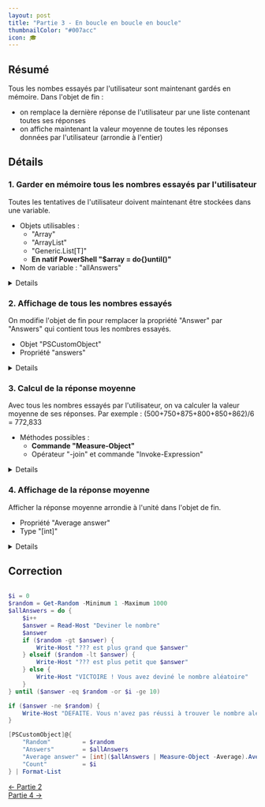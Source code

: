 ```yaml
---
layout: post
title: "Partie 3 - En boucle en boucle en boucle"
thumbnailColor: "#007acc"
icon: 🎓
---
```


## Résumé

Tous les nombes essayés par l'utilisateur sont maintenant gardés en mémoire. Dans l'objet de fin :

- on remplace la dernière réponse de l'utilisateur par une liste contenant toutes ses réponses
- on affiche maintenant la valeur moyenne de toutes les réponses données par l'utilisateur (arrondie à l'entier)

## Détails

### 1. Garder en mémoire tous les nombres essayés par l'utilisateur

Toutes les tentatives de l'utilisateur doivent maintenant être stockées dans une variable.

- Objets utilisables :
  - "Array"
  - "ArrayList"
  - "Generic.List[T]"
  - **En natif PowerShell "$array = do{}until()"**
- Nom de variable : "allAnswers"

<details>
  <pre><code>
    # 3a. Avec "Array"
    $allAnswers = @()
    $allAnswers += $answer

    # 3b. Avec "ArrayList"
    $allAnswers = [System.Collections.ArrayList]@()
    $allAnswers.Add($answer)

    # 3c. Avec "Generic.List[T]"
    $allAnswers = [System.Collections.Generic.List[int]]@()
    $allAnswers.Add($answer)

    # 3d. En natif
    $allAnswers = do { <#...#> $answer } until (<#...#>) 
  </code></pre>
</details>

### 2. Affichage de tous les nombres essayés

On modifie l'objet de fin pour remplacer la propriété "Answer" par "Answers" qui contient tous les nombres essayés. 

- Objet "PSCustomObject"
- Propriété "answers"

<details>
  <pre><code>
    [PSCustomObject]@{
        "Random"  = $random
        "Answers" = $allAnswers
        "Count"   = $i
    }
  </code></pre>
</details>

### 3. Calcul de la réponse moyenne

Avec tous les nombres essayés par l'utilisateur, on va calculer la valeur moyenne de ses réponses. Par exemple : (500+750+875+800+850+862)/6 = 772,833

- Méthodes possibles :
  - **Commande "Measure-Object"**
  - Opérateur "-join" et commande "Invoke-Expression"

<details>
  <pre><code>
    ($allAnswers | Measure-Object -Average).Average

    (Invoke-Expression ($allAnswers -join "+")) / $i
  </code></pre>
</details>

### 4. Affichage de la réponse moyenne

Afficher la réponse moyenne arrondie à l'unité dans l'objet de fin.

- Propriété "Average answer"
- Type "[int]"

<details>
  <pre><code>
    [PSCustomObject]@{
        "Random"         = $random
        "Answers"        = $allAnswers
        "Average answer" = [int]($allAnswers | Measure-Object -Average).Average
        "Count"          = $i
    }
  </code></pre>
</details>

## Correction

```powershell

$i = 0
$random = Get-Random -Minimum 1 -Maximum 1000
$allAnswers = do {
    $i++
    $answer = Read-Host "Deviner le nombre"
    $answer
    if ($random -gt $answer) { 
        Write-Host "??? est plus grand que $answer"
    } elseif ($random -lt $answer) {
        Write-Host "??? est plus petit que $answer"
    } else {
        Write-Host "VICTOIRE ! Vous avez deviné le nombre aléatoire"
    }
} until ($answer -eq $random -or $i -ge 10)

if ($answer -ne $random) { 
    Write-Host "DEFAITE. Vous n'avez pas réussi à trouver le nombre aléatoire"
}

[PSCustomObject]@{
    "Random"         = $random
    "Answers"        = $allAnswers
    "Average answer" = [int]($allAnswers | Measure-Object -Average).Average
    "Count"          = $i
} | Format-List

```

<div class="buttons">
    <div class="buttonBack">
        <a href="/2022/10/21/cours-pratique-posh-2">← Partie 2</a>
    </div>
    <div class="buttonNext">
        <a href="/2022/10/26/cours-pratique-posh-4">Partie 4 →</a>
    </div>
</div>